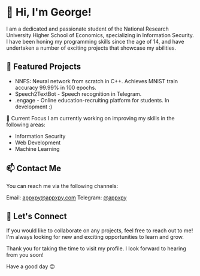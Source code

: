 # 👋 Hi, I'm George!

I am a dedicated and passionate student of the National Research University Higher School of Economics, specializing in Information Security. I have been honing my programming skills since the age of 14, and have undertaken a number of exciting projects that showcase my abilities.

## 🌟 Featured Projects
- NNFS: Neural network from scratch in C++. Achieves MNIST train accuracy 99.99% in 100 epochs.
- Speech2TextBot - Speech recognition in Telegram.
- .engage - Online education-recruiting platform for students. In development :)

🔭 Current Focus
I am currently working on improving my skills in the following areas:

- Information Security
- Web Development
- Machine Learning

## 📫 Contact Me
You can reach me via the following channels:

Email: appxpy@appxpy.com
Telegram: [@appxpy](https://t.me/appxpy)

## 🤝 Let's Connect
If you would like to collaborate on any projects, feel free to reach out to me! I'm always looking for new and exciting opportunities to learn and grow.

Thank you for taking the time to visit my profile. I look forward to hearing from you soon!

Have a good day 🙃
